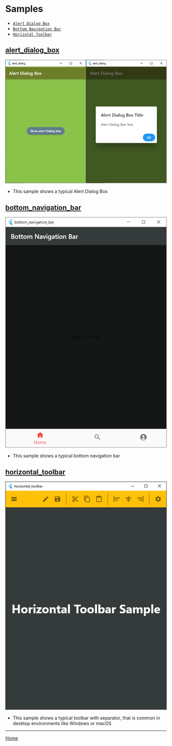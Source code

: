 # Samples
- [`Alert Dialog Box`](#alert_dialog_box)
- [`Bottom Navigation Bar`](#bottom_navigation_bar)
- [`Horizotal Toolbar`](#horizontal_toolbar)

## <a name="alert_dialog_box"></a>[**alert_dialog_box**](alert_dialog_box/)
![Flutter Sample - Alert Dialog Box](images/flutter_sample-Alert_Dialog_Box.png)
* This sample shows a typical Alert Dialog Box

## <a name="bottom_navigation_bar"></a>[**bottom_navigation_bar**](bottom_navigation_bar/)
![Flutter Sample - Bottom Navigation Bar](images/flutter_sample-Bottom_Navigation_Bar.png)
* This sample shows a typical bottom navigation bar

## <a name="horizontal_toolbar"></a>[**horizontal_toolbar**](horizontal_toolbar/)
![Flutter Sample - Horizontal Toolbar](images/flutter_sample-Horizontal_Toolbar.png)
* This sample shows a typical toolbar with separator, that is common in desktop environments like Windows or macOS


---
[Home](../README.md)
